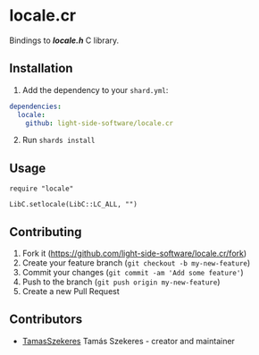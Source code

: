 # locale.cr

Bindings to ***locale.h*** C library.

## Installation

1. Add the dependency to your `shard.yml`:
```yaml
dependencies:
  locale:
    github: light-side-software/locale.cr
```
2. Run `shards install`

## Usage

```crystal
require "locale"

LibC.setlocale(LibC::LC_ALL, "")
```

## Contributing

1. Fork it (<https://github.com/light-side-software/locale.cr/fork>)
2. Create your feature branch (`git checkout -b my-new-feature`)
3. Commit your changes (`git commit -am 'Add some feature'`)
4. Push to the branch (`git push origin my-new-feature`)
5. Create a new Pull Request

## Contributors

- [TamasSzekeres](https://github.com/TamasSzekeres) Tamás Szekeres - creator and maintainer
